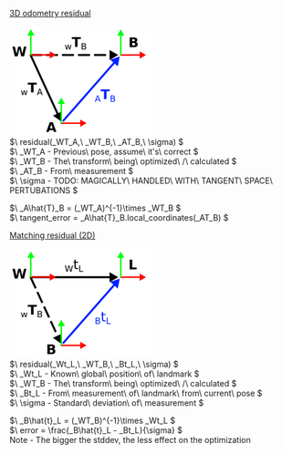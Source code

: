 <ins>3D odometry residual</ins>

![transforms](pngs/3D_odometry_residual.png)  
$\ residual(_WT_A,\ _WT_B,\ _AT_B,\ \sigma)  $  
$\ _WT_A - Previous\ pose, assume\ it's\ correct $  
$\ _WT_B - The\ transform\ being\ optimized\ /\ calculated $  
$\ _AT_B - From\ measurement $  
$\ \sigma - TODO: MAGICALLY\ HANDLED\ WITH\ TANGENT\ SPACE\ PERTUBATIONS $  

$\ _A\hat{T}_B = (_WT_A)^{-1}\times _WT_B  $  
$\ tangent\_error = _A\hat{T}_B.local\_coordinates(_AT_B) $

<ins>Matching residual (2D) </ins>  

![transforms](pngs/matching_residual.png)  
$\ residual(_Wt_L,\ _WT_B,\ _Bt_L,\ \sigma) $  
$\ _Wt_L - Known\ global\ position\ of\ landmark $  
$\ _WT_B - The\ transform\ being\ optimized\ /\ calculated $  
$\ _Bt_L - From\ measurement\ of\ landmark\ from\ current\ pose $  
$\ \sigma - Standard\ deviation\ of\ measurement $  

$\ _B\hat{t}_L = (_WT_B)^{-1}\times _Wt_L $  
$\ error = \frac{_B\hat{t}_L - _Bt_L}{\sigma} $  
Note - The bigger the stddev, the less effect on the optimization
